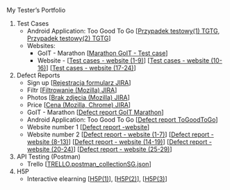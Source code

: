 My Tester’s Portfolio
  1. Test Cases
      * Android Application: Too Good To Go [[Przypadek testowy(1) TGTG](https://github.com/user-attachments/assets/c97f4d3f-dc70-4258-aa59-ad20d2b1fe0f), [Przypadek testowy(2) TGTG](https://github.com/user-attachments/assets/81eb5d8b-ab46-4785-a4b4-21ee05addb02)]
      * Websites: 
         * GoIT - Marathon [[Marathon GoIT - Test case](https://github.com/user-attachments/assets/514e76e3-6f7e-4227-a0e6-a1236efd6bce)]
         * Website - [[Test cases - website (1-9)](https://github.com/user-attachments/assets/1996f22d-70ad-4c69-90f6-698c003c2386)] [[Test cases - website (10-16)](https://github.com/user-attachments/assets/ff006121-197f-4505-b61c-d37512246f51)] [[Test cases - website (17-24)](https://github.com/user-attachments/assets/0df3cb0f-4fe2-4696-9322-aba76e80f9e9)]
  3. Defect Reports
     * Sign up [[Rejestracja formularz JIRA](https://github.com/user-attachments/assets/3a27becb-de8e-4830-9468-73c0bb55ff8b)]
     * Filtr [[Filtrowanie (Mozilla) JIRA](https://github.com/user-attachments/assets/b0667d43-e1ef-4951-a99a-76a0956bb54a)]
     * Photos [[Brak zdjęcia (Mozilla) JIRA](https://github.com/user-attachments/assets/e008ebba-70ed-4002-bc70-cc7f19fad193)]
     * Price [[Cena (Mozilla, Chrome) JIRA](https://github.com/user-attachments/assets/18bd7540-794c-43b8-9283-c303c971b63c)]
     * GoIT - Marathon [[Defect report GoIT Marathon](https://github.com/user-attachments/assets/32ea222e-1285-48bd-971f-3907c916efb2)]
     * Android Application: Too Good To Go [[Defect report ToGoodToGo](https://github.com/user-attachments/assets/8e396001-e5eb-40c2-b188-c31c1ee7eed5)]
     * Website number 1 [[Defect report -website](https://github.com/user-attachments/assets/b4571908-94cf-40c2-9bfc-26a76ca909d1)]
     * Website number 2 [[Defect report - website (1-7)](https://github.com/user-attachments/assets/db84390f-eb38-4ee3-a4df-9b82edf1ab9d)] [[Defect report - website (8-13)](https://github.com/user-attachments/assets/0d27bec6-e545-492a-b075-3c7634f6f62b)] [[Defect report - website (14-19)](https://github.com/user-attachments/assets/1f4c41c5-78ed-4eaa-9e89-adf9b19ee48f)] [[Defect report - website (20-24)](https://github.com/user-attachments/assets/18dcc4dc-5456-4c79-978e-5cd4a6172df3)] [[Defect report - website (25-29)](https://github.com/user-attachments/assets/afaca684-bd2d-454d-9c09-2069f13ef6f5)]
  4. API Testing (Postman)
     * Trello [[TRELLO.postman_collectionSG.json](https://github.com/user-attachments/files/19208213/TRELLO.postman_collectionSG.json)]
  5. H5P
     * Interactive elearning [[H5P(1)](https://github.com/user-attachments/assets/e92ab706-e7c3-430d-a264-b074bafd5262)], [[H5P(2)](https://github.com/user-attachments/assets/1524b9b8-9e19-4ea5-8462-bc5687603a36)], [[H5P(3)](https://github.com/user-attachments/assets/3825db2f-0482-40b2-bc20-6fd7cc160e75)]
